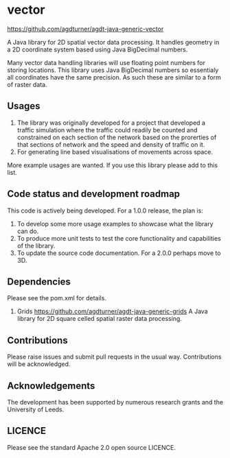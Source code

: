 # vector

https://github.com/agdturner/agdt-java-generic-vector

A Java library for 2D spatial vector data processing. It handles geometry in a 2D coordinate system based using Java BigDecimal numbers. 

Many vector data handling libraries will use floating point numbers for storing locations. This library uses Java BigDecimal numbers so essentialy all coordinates have the same precision. As such these are similar to a form of raster data. 

## Usages
1. The library was originally developed for a project that developed a traffic simulation where the traffic could readily be counted and constrained on each section of the network based on the prorerties of that sections of network and the speed and density of traffic on it.
2. For generating line based visualisations of movements across space.

More example usages are wanted. If you use this library please add to this list.

## Code status and development roadmap
This code is actively being developed.
For a 1.0.0 release, the plan is:
1. To develop some more usage examples to showcase what the library can do.
2. To produce more unit tests to test the core functionality and capabilities of the library.
3. To update the source code documentation.
For a 2.0.0 perhaps move to 3D.

## Dependencies
Please see the pom.xml for details.
1. Grids
https://github.com/agdturner/agdt-java-generic-grids
A Java library for 2D square celled spatial raster data processing. 

## Contributions
Please raise issues and submit pull requests in the usual way. Contributions will be acknowledged.

## Acknowledgements
The development has been supported by numerous research grants and the University of Leeds. 

## LICENCE
Please see the standard Apache 2.0 open source LICENCE.
